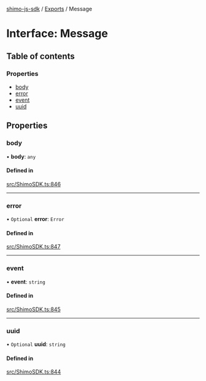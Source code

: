 [shimo-js-sdk](../README.md) / [Exports](../modules.md) / Message

# Interface: Message

## Table of contents

### Properties

- [body](Message.md#body)
- [error](Message.md#error)
- [event](Message.md#event)
- [uuid](Message.md#uuid)

## Properties

### body

• **body**: `any`

#### Defined in

[src/ShimoSDK.ts:846](https://github.com/shimohq/shimo-js-sdk/blob/1c554f1/src/ShimoSDK.ts#L846)

___

### error

• `Optional` **error**: `Error`

#### Defined in

[src/ShimoSDK.ts:847](https://github.com/shimohq/shimo-js-sdk/blob/1c554f1/src/ShimoSDK.ts#L847)

___

### event

• **event**: `string`

#### Defined in

[src/ShimoSDK.ts:845](https://github.com/shimohq/shimo-js-sdk/blob/1c554f1/src/ShimoSDK.ts#L845)

___

### uuid

• `Optional` **uuid**: `string`

#### Defined in

[src/ShimoSDK.ts:844](https://github.com/shimohq/shimo-js-sdk/blob/1c554f1/src/ShimoSDK.ts#L844)
